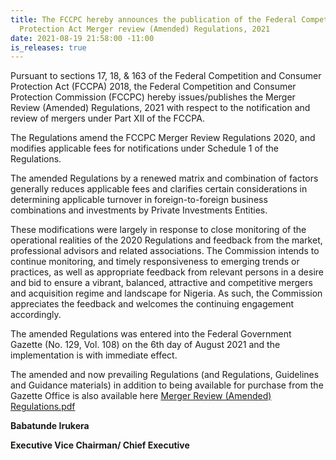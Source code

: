 ```yaml
---
title: The FCCPC hereby announces the publication of the Federal Competition and Consumer
  Protection Act Merger review (Amended) Regulations, 2021
date: 2021-08-19 21:58:00 -11:00
is_releases: true
---
```


Pursuant to sections 17, 18, & 163 of the Federal Competition and Consumer Protection Act (FCCPA) 2018, the Federal Competition and Consumer Protection Commission (FCCPC) hereby issues/publishes the Merger Review (Amended) Regulations, 2021 with respect to the notification and review of mergers under Part XII of the FCCPA.


The Regulations amend the FCCPC Merger Review Regulations 2020, and modifies applicable fees for notifications under Schedule 1 of the Regulations. 


The amended Regulations by a renewed matrix and combination of factors generally reduces applicable fees and clarifies certain considerations in determining applicable turnover in foreign-to-foreign business combinations and investments by Private Investments Entities.


These modifications were largely in response to close monitoring of the operational realities of the 2020 Regulations and feedback from the market, professional advisors and related associations.  The Commission intends to continue monitoring, and timely responsiveness to emerging trends or practices, as well as appropriate feedback from relevant persons in a desire and bid to ensure a vibrant, balanced, attractive and competitive mergers and acquisition regime and landscape for Nigeria.  As such, the Commission appreciates the feedback and welcomes the continuing engagement accordingly. 



The amended Regulations was entered into the Federal Government Gazette (No. 129, Vol. 108) on the 6th day of August 2021 and the implementation is with immediate effect.


The amended and now prevailing Regulations (and Regulations, Guidelines and Guidance materials) in addition to being available for purchase from the Gazette Office is also available  here [Merger Review (Amended) Regulations.pdf](/uploads/Merger%20Review%20(Amended)%20Regulations.pdf)


**Babatunde Irukera**

**Executive Vice Chairman/ Chief Executive**
